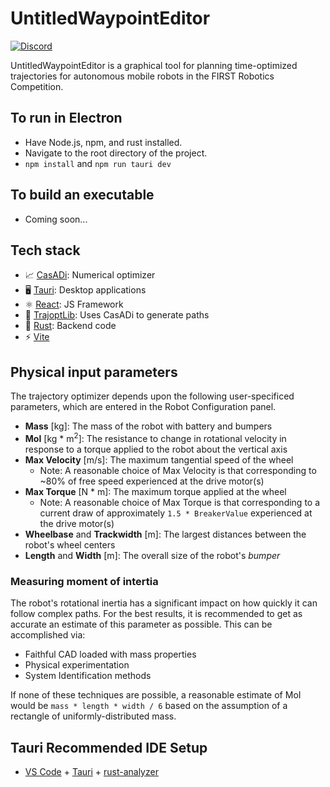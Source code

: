 # UntitledWaypointEditor

[![Discord](https://img.shields.io/discord/975739302933856277?color=%23738ADB&label=Join%20our%20Discord&logo=discord&logoColor=white)](https://discord.gg/ad2EEZZwsS)

UntitledWaypointEditor is a graphical tool for planning time-optimized trajectories for autonomous mobile robots in the FIRST Robotics Competition.

## To run in Electron

- Have Node.js, npm, and rust installed.
- Navigate to the root directory of the project.
- `npm install` and `npm run tauri dev`

## To build an executable

- Coming soon...

## Tech stack

- 📈 [CasADi](https://github.com/casadi/casadi): Numerical optimizer
- 🖥️ [Tauri](https://tauri.app/): Desktop applications
- ⚛️ [React](https://react.dev/): JS Framework
- 🚗 [TrajoptLib](https://github.com/SleipnirGroup/TrajoptLib): Uses CasADi to generate paths
- 🦀 [Rust](https://www.rust-lang.org/): Backend code
- ⚡️ [Vite](https://vitejs.dev/)


## Physical input parameters

The trajectory optimizer depends upon the following user-specificed parameters, which are entered in the Robot Configuration panel.

- **Mass** [kg]: The mass of the robot with battery and bumpers
- **MoI** [kg * m<sup>2</sup>]: The resistance to change in rotational velocity in response to a torque applied to the robot about the vertical axis
- **Max Velocity** [m/s]: The maximum tangential speed of the wheel
  - Note: A reasonable choice of Max Velocity is that corresponding to ~80% of free speed experienced at the drive motor(s)
- **Max Torque** [N * m]: The maximum torque applied at the wheel
  - Note: A reasonable choice of Max Torque is that corresponding to a current draw of approximately `1.5 * BreakerValue` experienced at the drive motor(s)
- **Wheelbase** and **Trackwidth** [m]: The largest distances between the robot's wheel centers
- **Length** and **Width** [m]: The overall size of the robot's _bumper_

### Measuring moment of intertia

The robot's rotational inertia has a significant impact on how quickly it can follow complex paths. For the best results, it is recommended to get as accurate an estimate of this parameter as possible. This can be accomplished via:

- Faithful CAD loaded with mass properties
- Physical experimentation
- System Identification methods

If none of these techniques are possible, a reasonable estimate of MoI would be `mass * length * width / 6` based on the assumption of a rectangle of uniformly-distributed mass.

## Tauri Recommended IDE Setup

- [VS Code](https://code.visualstudio.com/) + [Tauri](https://marketplace.visualstudio.com/items?itemName=tauri-apps.tauri-vscode) + [rust-analyzer](https://marketplace.visualstudio.com/items?itemName=rust-lang.rust-analyzer)
